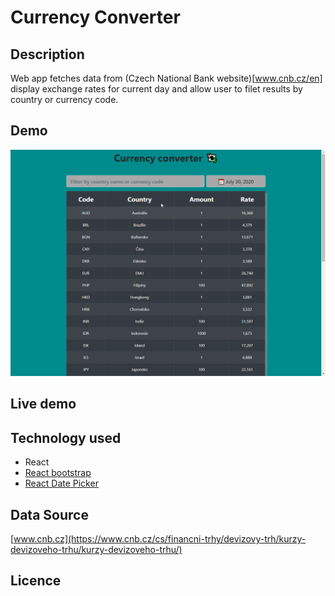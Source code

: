 # Currency Converter

## Description
Web app fetches data from (Czech National Bank website)[www.cnb.cz/en] display exchange rates for current day and allow user to filet results by country or currency code.

## Demo
![App demo usage](./demo.gif "App demo gif")

## Live demo

## Technology used
- React
- [React bootstrap](https://react-bootstrap.github.io/)
- [React Date Picker](https://www.npmjs.com/package/react-datepicker)

## Data Source
[www.cnb.cz](https://www.cnb.cz/cs/financni-trhy/devizovy-trh/kurzy-devizoveho-trhu/kurzy-devizoveho-trhu/)

## Licence
